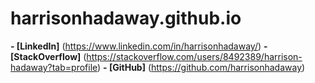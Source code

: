 # **harrisonhadaway.github.io**

**- [LinkedIn]** (https://www.linkedin.com/in/harrisonhadaway/)
**- [StackOverflow]** (https://stackoverflow.com/users/8492389/harrison-hadaway?tab=profile)
**- [GitHub]** (https://github.com/harrisonhadaway)
